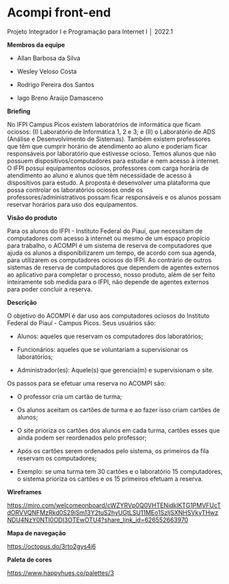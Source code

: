 # Acompi front-end
Projeto Integrador I e Programação para Internet I │ 2022.1

**Membros da equipe**

- Allan Barbosa da Silva

- Wesley Veloso Costa

- Rodrigo Pereira dos Santos

- Iago Breno Araújo Damasceno

**Briefing**

No IFPI Campus Picos existem laboratórios de informática que ficam ociosos: (I) Laboratório de Informática 1, 2 e 3; e (II) o Laboratório de ADS (Análise e Desenvolvimento de Sistemas). Também existem professores que têm que cumprir horário de atendimento ao aluno e poderiam ficar responsáveis por laboratório
que estivesse ocioso. Temos alunos que não possuem dispositivos/computadores para estudar e nem acesso à internet. O IFPI possui equipamentos ociosos, professores
com carga horária de atendimento ao aluno e alunos que têm necessidade de acesso à dispositivos para estudo. A proposta é desenvolver uma plataforma que possa controlar os laboratórios ociosos onde os professores/administrativos possam ficar responsáveis e os alunos possam reservar horários para uso dos equipamentos.

**Visão do produto**

Para os alunos do IFPI - Instituto Federal do Piauí, que necessitam de computadores com acesso à internet ou mesmo de um espaço propício para trabalho, o ACOMPI é 
um sistema de reserva de computadores que ajuda os alunos a disponibilizarem um tempo, de acordo com sua agenda, para utilizarem os computadores ociosos do IFPI. 
Ao contrário de outros sistemas de reserva de computadores que dependem de agentes externos ao aplicativo para completar o processo, nosso produto, além de ser 
feito inteiramente sob medida para o IFPI, não depende de agentes externos para poder concluir a reserva.

**Descrição**

O objetivo do ACOMPI é dar uso aos computadores ociosos do Instituto Federal do Piauí - Campus Picos. Seus usuários são:

- Alunos: aqueles que reservam os computadores dos laboratórios;

- Funcionários: aqueles que se voluntariam a supervisionar os laboratórios;

- Administrador(es): Aquele(s) que gerencia(m) e supervisionam o site.

Os passos para se efetuar uma reserva no ACOMPI são:

- O professor cria um cartão de turma;

- Os alunos aceitam os cartões de turma e ao fazer isso criam cartões de alunos;

- O site prioriza os cartões dos alunos em cada turma, cartões esses que ainda podem ser reordenados pelo professor;

- Após os cartões serem ordenados pelo sistema, os primeiros da fila reservam os computadores;

- Exemplo: se uma turma tem 30 cartões e o laboratório 15 computadores, o sistema prioriza os cartões e os 15 primeiros efetuam a reserva.

**Wireframes**

https://miro.com/welcomeonboard/cWZYRVp0Q0VHTENidklKTG1PMVFUcTdORVVQNFMzRkd0S29iSm13Y2tuS2hyUGtLSU11MEo1SzljSXNHSVkyTHwzNDU4NzY0NTI0ODI3OTEwOTU4?share_link_id=626552663970

**Mapa de navegação**

https://octopus.do/3rto2gys4i6

**Paleta de cores**

https://www.happyhues.co/palettes/3

